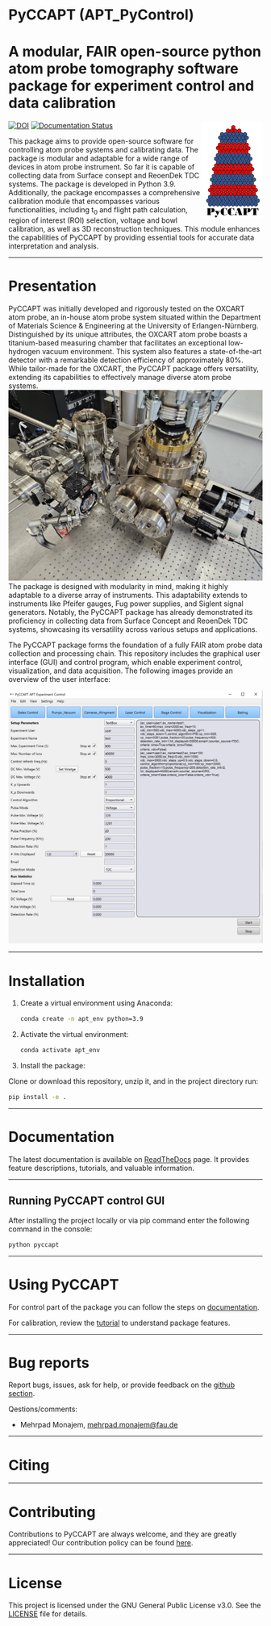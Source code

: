 # PyCCAPT (APT_PyControl)

# A modular, FAIR open-source python atom probe tomography software package for experiment control and data calibration

<img style="float: right;" src="pyccapt/files/logo.png">

[![DOI](https://zenodo.org/badge/DOI/10.5281/zenodo.7588996.svg)](https://doi.org/10.5281/zenodo.7588996)
[![Documentation Status](https://readthedocs.org/projects/pyccapt/badge/?version=latest)](https://pyccapt.readthedocs.io/en/latest/?badge=latest)
<!--[![coverage report](https://gitlab.com/jesseds/apav/badges/master/coverage.svg)](https://gitlab.com/jesseds/apav/commits/master)
[![pipeline status](https://gitlab.com/jesseds/apav/badges/master/pipeline.svg)](https://gitlab.com/jesseds/apav/-/commits/master)-->


This package aims to provide open-source software for controlling atom probe systems and calibrating data.
The package is modular and adaptable for a wide range of devices in atom probe instrument. So far it is
capable of collecting data from Surface consept and ReoenDek TDC systems. The package is developed in Python 3.9.
Additionally, the package encompasses a comprehensive calibration module that encompasses various functionalities,
including t<sub>0</sub> and flight path calculation, region of interest (ROI) selection, voltage and bowl calibration,
as well as
3D reconstruction techniques.
This module enhances the capabilities of PyCCAPT by providing essential tools for accurate data interpretation and
analysis.

----------

# Presentation

PyCCAPT was initially developed and rigorously tested on the OXCART atom probe, an in-house atom probe system situated
within the Department of Materials Science & Engineering at the University of Erlangen-Nürnberg. Distinguished by its
unique attributes, the OXCART atom probe boasts a titanium-based measuring chamber that facilitates an exceptional
low-hydrogen vacuum environment. This system also features a state-of-the-art detector with a remarkable detection
efficiency of approximately 80%. While tailor-made for the OXCART, the PyCCAPT package offers versatility, extending its
capabilities to effectively manage diverse atom probe systems.
![plot](pyccapt/files/oxcart.jpg)
The package is designed with modularity in mind, making it highly adaptable to a diverse array of instruments. This
adaptability extends to instruments like Pfeifer gauges, Fug power supplies, and Siglent signal generators. Notably, the
PyCCAPT package has already demonstrated its proficiency in collecting data from Surface Concept and ReoenDek TDC
systems, showcasing its versatility across various setups and applications.

The PyCCAPT package forms the foundation of a fully FAIR atom probe data collection and processing chain. This
repository includes the graphical user interface (GUI) and control program, which enable experiment control,
visualization, and data acquisition. The following images provide an overview of the user interface:

![plot](pyccapt/files/advance_gui.png)

 ---------------------

# Installation

1. Create a virtual environment using Anaconda:

   ```bash
   conda create -n apt_env python=3.9
    ```

2. Activate the virtual environment:

   ```bash
   conda activate apt_env
   ```

3. Install the package:

Clone or download this repository, unzip it, and in the project directory run:

   ```bash
   pip install -e .
   ```




--------------
# Documentation

The latest documentation is available on
[ReadTheDocs](https://pyccapt.readthedocs.io/en/latest/?#) page. It provides feature descriptions, tutorials, and
valuable information.

--------------------
## Running PyCCAPT control GUI

After installing the project locally or via pip command enter the following command in the console:

   ```bash
   python pyccapt
   ```


---------------------
# Using PyCCAPT

For control part of the package you can follow the steps
on [documentation](https://pyccapt.readthedocs.io/en/latest/configuration.html).

For calibration, review the [tutorial](https://pyccapt.readthedocs.io/en/latest/tutorials.html) to understand package
features.

------------------
# Bug reports

Report bugs, issues, ask for help, or provide feedback on
the [github section](https://github.com/mmonajem/pyccapt/issues).

Qestions/comments:
  - Mehrpad Monajem, mehrpad.monajem@fau.de

-----------

# Citing

-----------

# Contributing

Contributions to PyCCAPT are always welcome, and they are greatly appreciated! Our contribution
policy can be found [here](https://github.com/mmonajem/pyccapt/blob/main/CONTRIBUTING.md).

------------

# License

This project is licensed under the GNU General Public License v3.0. See
the [LICENSE](https://github.com/mmonajem/pyccapt/blob/main/LICENSE) file for details.